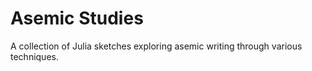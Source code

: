 # Asemic Studies
A collection of Julia sketches exploring asemic writing through various techniques.